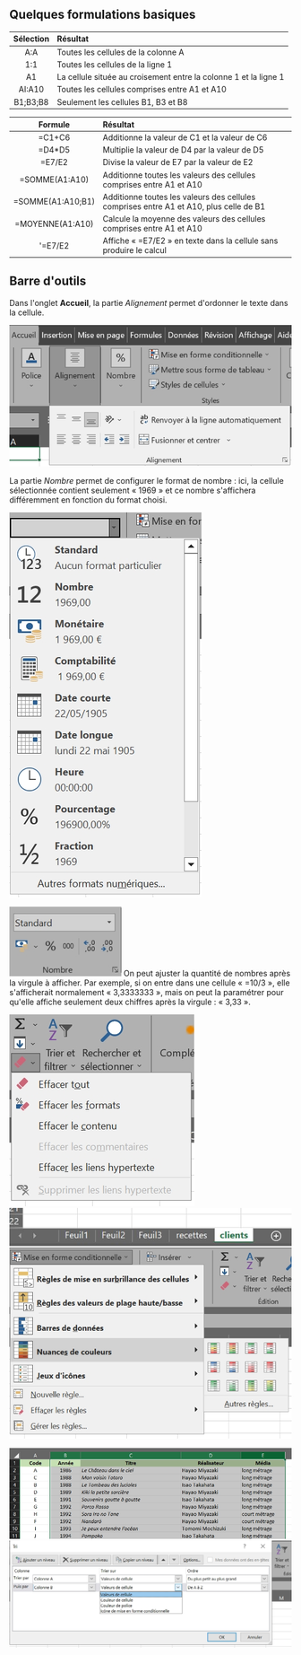 
## Quelques formulations basiques

Sélection | Résultat
:-----:|:----
A:A | Toutes les cellules de la colonne A
1:1 | Toutes les cellules de la ligne 1
A1 | La cellule située au croisement entre la colonne 1 et la ligne 1
AI:A10 | Toutes les cellules comprises entre A1 et A10
B1;B3;B8 | Seulement les cellules B1, B3 et B8

Formule | Résultat
:-----:|:----
=C1+C6 | Additionne la valeur de C1 et la valeur de C6
=D4*D5 | Multiplie la valeur de D4 par la valeur de D5
=E7/E2 | Divise la valeur de E7 par la valeur de E2
=SOMME(A1:A10) | Additionne toutes les valeurs des cellules comprises entre A1 et A10
=SOMME(A1:A10;B1) | Additionne toutes les valeurs des cellules comprises entre A1 et A10, plus celle de B1
=MOYENNE(A1:A10) | Calcule la moyenne des valeurs des cellules comprises entre A1 et A10
'=E7/E2 | Affiche « =E7/E2 » en texte dans la cellule sans produire le calcul

## Barre d'outils

Dans l'onglet **Accueil**, la partie *Alignement* permet d'ordonner le texte dans la cellule.

![img](/wiki/jpg/alignement.jpg "Alignement")

La partie *Nombre* permet de configurer le format de nombre : ici, la cellule sélectionnée contient seulement « 1969 » et ce nombre s'affichera différemment en fonction du format choisi.

![img](/wiki/jpg/nombre.jpg "Nombre")

<img src="/wiki/jpg/nombre1.jpg" alt="Nombre" width="200"/>
On peut ajuster la quantité de nombres après la virgule à afficher. Par exemple, si on entre dans une cellule « =10/3 », elle s'afficherait normalement « 3,3333333 », mais on peut la paramétrer pour qu'elle affiche seulement deux chiffres après la virgule : « 3,33 ».




![img](/wiki/jpg/effacer.jpg "Effacer")
![img](/wiki/jpg/feuilles.JPG "Feuilles")
![img](/wiki/jpg/mise_en_forme_conditionnelle.jpg "Mise en forme conditionnelle")

![img](/wiki/jpg/selection_filtre.jpg "Sélection filtre")
![img](/wiki/jpg/tri.jpg "Tri personnalisé")








